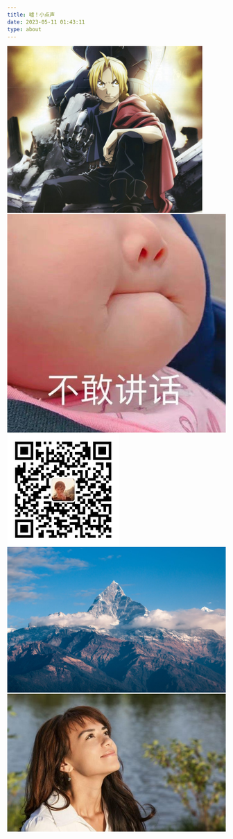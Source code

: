 ```yaml
---
title: 嘘！小点声
date: 2023-05-11 01:43:11
type: about
---
```

![](images/a.png)
![](images/d.png)
![](/images/f.png)
![](/images/b.png)
![](/images/ab.png)
